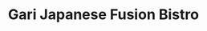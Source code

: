 ---
layout: place
title: "Gari Japanese Fusion Bistro"
permalink: /massachusetts/needham/gari-japanese-fusion-bistro.html
stateAbbr: MA
stateName: Massachusetts
cityName: Needham
seo:
  name: "Gari Japanese Fusion Bistro"
  type: Restaurant
  links: http://www.garifusion.com/
description: "Modern Japanese & Asian fusion fare & sushi, plus a full bar, in stylish strip-mall digs. Gari Japanese Fusion Bistro serves delicious sushi in Needham, Massachusetts. Try fresh Japanese dishes for a great dining experience. Available for takeout, delivery, lunch, and dinner."
place_id: ChIJPWDoq6eB44kRt8_GH0Cuofo
photos:
  - name: >-
      places/ChIJPWDoq6eB44kRt8_GH0Cuofo/photos/AeeoHcKZcioG9u-7uSjtS_dfhhJCVw3v0kpyfCMjmiAXP_W53g4lf-mCKV70Zm-ALz4Hvle0XPrR1EOUO57FAyt5BK2vdlkF9jPo0AOcSjimhjPdMULMD0QVttKBdIrdsPWSHeeUucquiBKfpG7QqYcjqtP8B6jb35Jd11-ZUwazmPvGgtfqhVPK2R7xkDy8fi3b4CRUdXYBWuZluTO_quTuKHezb2wckI8IO0iTvdEWcCA-Pb00eNQFX6Pp471-3wHT4eBRbSdW9_Iq__vW3STRNu0DuorRIbIyREvx5yrroSRJXdwzINUAqoCj1RuGgNZKugJlUb79CV6Hv0MmR815RWtjVbBldYoe9xtJnQz32po8H6hV56E92yZtCg1R9cJp3njx3ldnquT_u63Ccr_4w-eqs7mNJRbfJ2vl5NGX3JO1gA
    widthPx: 4032
    heightPx: 3024
    authorAttributions:
      - displayName: Paul Brown
        uri: https://maps.google.com/maps/contrib/111086569640470785793
        photoUri: >-
          https://lh3.googleusercontent.com/a-/ALV-UjV9jgStWhQH2Oh8X-k1JXb1QTVX8cKOc2OjDsyXfI5cK4JIglPjJA=s100-p-k-no-mo
    flagContentUri: >-
      https://www.google.com/local/imagery/report/?cb_client=maps_api_places.places_api&image_key=!1e10!2sCIHM0ogKEICAgIDWhKmiNA&hl=en-US
    googleMapsUri: >-
      https://www.google.com/maps/place//data=!3m4!1e2!3m2!1sCIHM0ogKEICAgIDWhKmiNA!2e10!4m2!3m1!1s0x89e381a7abe8603d:0xfaa1ae401fc6cfb7
  - name: >-
      places/ChIJPWDoq6eB44kRt8_GH0Cuofo/photos/AeeoHcLxTECLScE9WWyxdQzo8ThhzEcjHqg1GFq9D5RBmGpr_LyNvjUgWU5WgHPKFPI6c8B-LxYhwGZllf7jHxaZntSbZzGRDUHhHjjj3nysqb-3b9cP9IvqdkqQqkjB5JJtscmQmoT1OdT2DbHIQhzgzfFkVfPz1enl3OLpjUe8mjXrm9-pprnGUEbLKoBQHC5FAgRh5Xt9IW6IQ2Y1u7dDdkBLau2AodE4cR3_6LTCyQMpLHoRYpd3CZ2wlARgTAR6drQ2jeCo8fsnlK9Swu_wPErTOAwRQ349dyA60ESueL_UBQ
    widthPx: 686
    heightPx: 407
    authorAttributions:
      - displayName: Gari Japanese Fusion Bistro
        uri: https://maps.google.com/maps/contrib/118225827723154224182
        photoUri: >-
          https://lh3.googleusercontent.com/a-/ALV-UjWBe99aIS35ZkyOEmoDcifNRW_NUKRnYMBYdbaqf5lZL3TThFo=s100-p-k-no-mo
    flagContentUri: >-
      https://www.google.com/local/imagery/report/?cb_client=maps_api_places.places_api&image_key=!1e10!2sAF1QipODo6uAZP6mmYSNkti-kfKpoOfh_AEaaAYGzu4M&hl=en-US
    googleMapsUri: >-
      https://www.google.com/maps/place//data=!3m4!1e2!3m2!1sAF1QipODo6uAZP6mmYSNkti-kfKpoOfh_AEaaAYGzu4M!2e10!4m2!3m1!1s0x89e381a7abe8603d:0xfaa1ae401fc6cfb7
  - name: >-
      places/ChIJPWDoq6eB44kRt8_GH0Cuofo/photos/AeeoHcJHGdN1ErT8DWyTzQBCEFb_8z5F2jrGq1RfNfoaVG9rI00cl2rRKRL6_kC3hEND9_rZMdMv-J_mHkpiWrqzTIfmUE0hm9Leba1bH-8tIBnBj6wTSmc6okZLwegoZx6ofe7VIAAa6zMw_E095SbdTIFbyxpXPG2rgapJ5zOHPHr2_Slyq5QLDoQSajXkrOIygKsJcyHqiyqS0viaJ_80K0ksCip6mgcgRLsPoq8UthXwrsFD-8g5Ws_VEF1sk4r93FhrH1_geeYTZ-n4YNeT_tH84z-8IU_AyPXIiwW0c8pKlGcgE9Hg5Yog636jsdiyKzwWqQJihKDCuYVi1hg5fxIJh8jAfi5rvazOKd4CPzFjjWwOa4mh4hIX5WWWs4H1eDxS6T2uT3B2MQ_4znEnqFEn7fCs_OhEh5Vfku9xWJT47uw
    widthPx: 266
    heightPx: 354
    authorAttributions:
      - displayName: Shayna Joyce
        uri: https://maps.google.com/maps/contrib/100486873143681121255
        photoUri: >-
          https://lh3.googleusercontent.com/a-/ALV-UjVKbF90zKhvjv_ukgwTEzUd8QskwabBx4LM8y837R2MPJddlhrL=s100-p-k-no-mo
    flagContentUri: >-
      https://www.google.com/local/imagery/report/?cb_client=maps_api_places.places_api&image_key=!1e10!2sCIHM0ogKEICAgIDB7KrX6gE&hl=en-US
    googleMapsUri: >-
      https://www.google.com/maps/place//data=!3m4!1e2!3m2!1sCIHM0ogKEICAgIDB7KrX6gE!2e10!4m2!3m1!1s0x89e381a7abe8603d:0xfaa1ae401fc6cfb7
  - name: >-
      places/ChIJPWDoq6eB44kRt8_GH0Cuofo/photos/AeeoHcLy3v3DfX6BHRL3keF9QAvA2za-zsRiCAwHbMiYLK4QHsgsoSmGXxpPOkeqcJbzjfhjs0wY9CssFD2zkH3uf7vZF_DuGtg-9Dw_xCzlLsCvya9YkaM6iMiS8FaSK_yTEhPXrt2-AN0E1ddCke9vlukEft3OguzmHovjsdm_flWnLbmGuaBU-bVSzTtJBtHcHI4c6U2jvWZNWa0KB4Qv_YRYseimzkY7yhIyG2OTDpa28H9vEQRN0lk8waRGJ15i57jJ_ySJ72eR98DmoH96ioBztpcDTHc0mGD1H-4hDlbjzPKt3Jo2iwe7KHwp0lxInJA8DLX9vxDIDnEG9H500Hl7oB94Plgs3ZLR0ZXdw2xSsLHoC61QkP7DXtQCx1H0VVPj3PsUa_gWpy17Y1eoCKwUNjZlL6POyZ17hDP1sKKx5cqL
    widthPx: 3024
    heightPx: 4032
    authorAttributions:
      - displayName: Darya Denisova
        uri: https://maps.google.com/maps/contrib/100476365848638796907
        photoUri: >-
          https://lh3.googleusercontent.com/a-/ALV-UjVHJbTQ-mYFQhMPkH7U-LhwIEuxy3RHUp_jNcxrcCCy86-ridfS=s100-p-k-no-mo
    flagContentUri: >-
      https://www.google.com/local/imagery/report/?cb_client=maps_api_places.places_api&image_key=!1e10!2sCIHM0ogKEICAgICE6KeD8wE&hl=en-US
    googleMapsUri: >-
      https://www.google.com/maps/place//data=!3m4!1e2!3m2!1sCIHM0ogKEICAgICE6KeD8wE!2e10!4m2!3m1!1s0x89e381a7abe8603d:0xfaa1ae401fc6cfb7
  - name: >-
      places/ChIJPWDoq6eB44kRt8_GH0Cuofo/photos/AeeoHcKf95e1IFxuvLx4jaKN-0dFpBP7mCW3D0VA816P17MS_Gm2X8gdy-CUfIdCBHvjXpiHMXIM1E2IzMIwFAeyzM9x4kObd3j7PBjSFJe7SWbBwA5aM0PpiM4aGFeY_6Zor9gBpQq0_UmRgqLABpUfC7QkASOL4oSaKIDR7gKSLBNfFgYB7BHM9kFx4zIS70J1TiNVufCpGj_4s54ti73WvXv4Q6psPEn1rK6D1sy6k3dC8ISDZaYVy9PuWwRAafOBK6A7sKY8cum-zUMmobZmsiAPO-ZEaGG1lUe2gdLKG-vYhvHAyJAT6XcP3r-3jnFh44e6MeVi5QhyJRHA0_dZcO4YgBjGiEHYbWJJsa1Ozj8Xd69OZG_UXg_frMnOt0v-wCy8BoUt_7hNgcJ3uwr77--3189PuLSLXJr98B9A_MxR4Q
    widthPx: 4800
    heightPx: 2700
    authorAttributions:
      - displayName: Aaron Wendell
        uri: https://maps.google.com/maps/contrib/109164891890783737460
        photoUri: >-
          https://lh3.googleusercontent.com/a-/ALV-UjV5zzxQuZc231DJF02Hpjf1fYHFncAGpkLiG6fyjTc67ymX0sl3aA=s100-p-k-no-mo
    flagContentUri: >-
      https://www.google.com/local/imagery/report/?cb_client=maps_api_places.places_api&image_key=!1e10!2sCIHM0ogKEICAgID41-3RSQ&hl=en-US
    googleMapsUri: >-
      https://www.google.com/maps/place//data=!3m4!1e2!3m2!1sCIHM0ogKEICAgID41-3RSQ!2e10!4m2!3m1!1s0x89e381a7abe8603d:0xfaa1ae401fc6cfb7
  - name: >-
      places/ChIJPWDoq6eB44kRt8_GH0Cuofo/photos/AeeoHcJxvV89dyK-9IUP8qQIN11OSJ28v6ZJsA2wokWd_2nz3QoM0QkGGHn7yHtgIDfr8ZJIqBgHRI3o3VOvHryivDkVB2FhTP7ysDVmJ2YMqbdIegxSs6w55EfRbCPNL4g1hhV3x9uAUK2lss7Qp6bZByaCuQXhtnzqCWUqF9RQAzcULjDdx1LmCVwPcWT5TvIreAgMaixzvKE8-dB2hfnWOp8VmE703kWTY2XS5B6JZLlPj62yc7ePyGiyig6u2EbxYD00i6xuUgXzpFiCyyHy49TGxvKTREjzjMglRbIvvAO2UiVX8Q5DAz-Pz42coEGq9pNlhc4sjwSOdjxVVri5uVs1SiMRuN8OV6xl1PR5zWlCdM4b_ahvv8LqOtim-dRH678FtX-frmEHgZTzvZ5dMZwUnk2G3mz2snL_mUlI87NqSfp1
    widthPx: 3024
    heightPx: 4032
    authorAttributions:
      - displayName: Darya Denisova
        uri: https://maps.google.com/maps/contrib/100476365848638796907
        photoUri: >-
          https://lh3.googleusercontent.com/a-/ALV-UjVHJbTQ-mYFQhMPkH7U-LhwIEuxy3RHUp_jNcxrcCCy86-ridfS=s100-p-k-no-mo
    flagContentUri: >-
      https://www.google.com/local/imagery/report/?cb_client=maps_api_places.places_api&image_key=!1e10!2sCIHM0ogKEICAgICE6Oe_ygE&hl=en-US
    googleMapsUri: >-
      https://www.google.com/maps/place//data=!3m4!1e2!3m2!1sCIHM0ogKEICAgICE6Oe_ygE!2e10!4m2!3m1!1s0x89e381a7abe8603d:0xfaa1ae401fc6cfb7
  - name: >-
      places/ChIJPWDoq6eB44kRt8_GH0Cuofo/photos/AeeoHcKfD-48mYoVGpr87qBRbugX6f2TKGrtEEAHIpINOE2So8-ePUPtvvy9hdw7_6v2qG59Ay5iIfFQRffa6wmvsmefsGNqRAujGVvsF_WnsWl_WHlYNkTw_rBJSR48D0GtuB5gvBiWMs-ujfVQPejs_sa2hBpIhm0pyexWAHuP4GMMM6LFc0uKUiQRO8XjrZhuuJFcQe3Hs7SkqFgkwbzLqD_CFCfw-Ap_MrLtpT2v_8fFECbsIzzanJnxtBm2vY-nU5T82T5HPJQFs-AaT652ziclhS9GmlIljTPsgVLwb6A0ZA
    widthPx: 640
    heightPx: 480
    authorAttributions:
      - displayName: Gari Japanese Fusion Bistro
        uri: https://maps.google.com/maps/contrib/118225827723154224182
        photoUri: >-
          https://lh3.googleusercontent.com/a-/ALV-UjWBe99aIS35ZkyOEmoDcifNRW_NUKRnYMBYdbaqf5lZL3TThFo=s100-p-k-no-mo
    flagContentUri: >-
      https://www.google.com/local/imagery/report/?cb_client=maps_api_places.places_api&image_key=!1e10!2sAF1QipOkVq92ZqMMPcn0hpyH74V1KDTuhRvmfhv6xfd_&hl=en-US
    googleMapsUri: >-
      https://www.google.com/maps/place//data=!3m4!1e2!3m2!1sAF1QipOkVq92ZqMMPcn0hpyH74V1KDTuhRvmfhv6xfd_!2e10!4m2!3m1!1s0x89e381a7abe8603d:0xfaa1ae401fc6cfb7
  - name: >-
      places/ChIJPWDoq6eB44kRt8_GH0Cuofo/photos/AeeoHcLPcOMK95XOmLJZatvaFq5VbKRwou4DXdIcqCiWA5rgHxA8u4eAPBVi4C4F0UfNjJFwFSNQzlcitxQxiEpRvZrq-mUxOYZZTcSYJ5sa4Dh8bjpwLqRE_G-nh0wd_ufyrFxkclSDTGlbO_2eWHUYyUHS-tc-oVpV_qXjeVfLiYTPfcA2icCbg1nCjcSGdRNa1MpwiezfmayPg9aTRhnBMhusNydsdijjKo2VH8u7Uh92mayUQV20bgw61286w2d846u6dDwfKfALhVca9VptOUXtG6tna7IwRX-1kHt7WQ3-Bw
    widthPx: 589
    heightPx: 442
    authorAttributions:
      - displayName: Gari Japanese Fusion Bistro
        uri: https://maps.google.com/maps/contrib/118225827723154224182
        photoUri: >-
          https://lh3.googleusercontent.com/a-/ALV-UjWBe99aIS35ZkyOEmoDcifNRW_NUKRnYMBYdbaqf5lZL3TThFo=s100-p-k-no-mo
    flagContentUri: >-
      https://www.google.com/local/imagery/report/?cb_client=maps_api_places.places_api&image_key=!1e10!2sAF1QipPlYGDXP-GTTf4nCm0uQ5tea_UKkXYKU7uZrstO&hl=en-US
    googleMapsUri: >-
      https://www.google.com/maps/place//data=!3m4!1e2!3m2!1sAF1QipPlYGDXP-GTTf4nCm0uQ5tea_UKkXYKU7uZrstO!2e10!4m2!3m1!1s0x89e381a7abe8603d:0xfaa1ae401fc6cfb7
  - name: >-
      places/ChIJPWDoq6eB44kRt8_GH0Cuofo/photos/AeeoHcKxkP_xJSoUvpkWWdR2r8i1rJF7-7S-ITZ451nlTqq4r5ZkS9uSuG2rUH30BrJYgEfRtAMk7Arw5LW7XVI2b2dyU9cV_lbKk1PMEY29EtD-ySgOBBDjZVe9BxaO7JhUujerX3u3zKQ-0lfqNVdx0j71TruIf5XAp1OKdnQwiviuMgtl9LHDDV9D86uvDfi3lH6t6N3T6z1Qtfw4TaoQLUrUnrFu74ULpGpH05JVRqdkWr0v8E-HtoI8Bk3_o9nu4KDz0Ld8ehTOtsGrxB7ny6Upts0eJj_W1GpD_8lhDm16il9vyVEAqDgTJs6GG-gTW4wffJegWIKtO37xbo4CEM0T5ZR_dI0N5j7jngsi-em2VU4FTzxBIB6rSvoRWluTJlJJ9_YiXoYPLCFyIO2YWCNeebrgbDGOAKp6LQFWzITsdg
    widthPx: 4000
    heightPx: 3000
    authorAttributions:
      - displayName: Kadmiel Fenton II
        uri: https://maps.google.com/maps/contrib/103921727573527137063
        photoUri: >-
          https://lh3.googleusercontent.com/a-/ALV-UjVFdOnYAtAQd_2C7Md8LAqSGzuKr9c8rt5NUpT5G9sFHQ7vaOJT-g=s100-p-k-no-mo
    flagContentUri: >-
      https://www.google.com/local/imagery/report/?cb_client=maps_api_places.places_api&image_key=!1e10!2sCIHM0ogKEICAgID-y_O4Wg&hl=en-US
    googleMapsUri: >-
      https://www.google.com/maps/place//data=!3m4!1e2!3m2!1sCIHM0ogKEICAgID-y_O4Wg!2e10!4m2!3m1!1s0x89e381a7abe8603d:0xfaa1ae401fc6cfb7
  - name: >-
      places/ChIJPWDoq6eB44kRt8_GH0Cuofo/photos/AeeoHcIig6lSSb0cmcTRrrAxt2ny_Cq-42B8swwLZED2iF3SX4CmNXCv6U0l-2nDAmG0gkD9FBGa3H7hIE9JdYxXOhclRjFINE0MrsgHigdPuLKg5vcKYzM4qlhbnPGKox-JxDkynnfL4heJ6e-XkvUh5DITrTHWkeZ7gJcA2nBdaxt6uUidIUnOaiZOdDbcDe5Ghvdu7kA3GJymjwV5t04hiqfMM62uH-p_Yitz1iZRFUCmVLfLKs9hsxPyzJ1RdMtsb1g8V2O35QKK_6LZLtqF5dyZyAe6XXrM4cS6APs-AcQvKbi9kybYRlvEZq_NTv4sMaLE4cJN1LmhDtyXFEKC0VmDO_sMt0bsGNn4oq46_VZkW7bORqmrjTOSr2VA_vJgJhebXsqRnuWIH-BHvRBACC9PszqfIUC4A31p64gm3gO8HIes
    widthPx: 3120
    heightPx: 4160
    authorAttributions:
      - displayName: Valerie Joseph
        uri: https://maps.google.com/maps/contrib/107484733407821835931
        photoUri: >-
          https://lh3.googleusercontent.com/a/ACg8ocLG8kuBeBucAGMcKicrd75LjZa0wWAWn21xfakts1CFwAQ9sXU=s100-p-k-no-mo
    flagContentUri: >-
      https://www.google.com/local/imagery/report/?cb_client=maps_api_places.places_api&image_key=!1e10!2sCIHM0ogKEICAgIDEup7k_gE&hl=en-US
    googleMapsUri: >-
      https://www.google.com/maps/place//data=!3m4!1e2!3m2!1sCIHM0ogKEICAgIDEup7k_gE!2e10!4m2!3m1!1s0x89e381a7abe8603d:0xfaa1ae401fc6cfb7
address: 1019 Great Plain Ave, Needham, MA 02492, USA
street: 1019 Great Plain Ave
city: Needham
state: MA
zip: '02492'
country: USA
neighborhood: null
latitude: '42.280403'
longitude: '-71.237232'
accessibility_options:
  wheelchairAccessibleParking: true
  wheelchairAccessibleEntrance: true
  wheelchairAccessibleRestroom: true
  wheelchairAccessibleSeating: true
business_status: OPERATIONAL
name: Gari Japanese Fusion Bistro
google_maps_links:
  directionsUri: >-
    https://www.google.com/maps/dir//''/data=!4m7!4m6!1m1!4e2!1m2!1m1!1s0x89e381a7abe8603d:0xfaa1ae401fc6cfb7!3e0
  placeUri: https://maps.google.com/?cid=18059907571166662583
  writeAReviewUri: >-
    https://www.google.com/maps/place//data=!4m3!3m2!1s0x89e381a7abe8603d:0xfaa1ae401fc6cfb7!12e1
  reviewsUri: >-
    https://www.google.com/maps/place//data=!4m4!3m3!1s0x89e381a7abe8603d:0xfaa1ae401fc6cfb7!9m1!1b1
  photosUri: >-
    https://www.google.com/maps/place//data=!4m3!3m2!1s0x89e381a7abe8603d:0xfaa1ae401fc6cfb7!10e5
primary_type: Japanese Restaurant
opening_hours:
  regular: null
  current: null
secondary_opening_hours:
  regular:
    weekdayDescriptions: null
    type: null
  current:
    weekdayDescriptions: null
    type: null
phone: (781) 455-8882
price_level: PRICE_LEVEL_EXPENSIVE
price_range: null
rating: '4.2'
rating_count: 0
website: http://www.garifusion.com/
reviews:
  - name: >-
      places/ChIJPWDoq6eB44kRt8_GH0Cuofo/reviews/ChdDSUhNMG9nS0VJQ0FnSUQteTdPWGlRRRAB
    relativePublishTimeDescription: 2 years ago
    rating: 5
    text:
      text: >-
        I'm on the road for my job and I was in the area. Sushi is usually a
        go-to of mine so this one popped up and as a photographer, the pictures
        looked enticing. I did order pretty early and before I could get to pick
        up my order the owner called to remind me that the order was ready. When
        I got there he reminded me again that I was late to pick up my order.
        But the food hit all the right spots and that is the most important
        seeing that it was take out LOL
      languageCode: en
    originalText:
      text: >-
        I'm on the road for my job and I was in the area. Sushi is usually a
        go-to of mine so this one popped up and as a photographer, the pictures
        looked enticing. I did order pretty early and before I could get to pick
        up my order the owner called to remind me that the order was ready. When
        I got there he reminded me again that I was late to pick up my order.
        But the food hit all the right spots and that is the most important
        seeing that it was take out LOL
      languageCode: en
    authorAttribution:
      displayName: Kadmiel Fenton II
      uri: https://www.google.com/maps/contrib/103921727573527137063/reviews
      photoUri: >-
        https://lh3.googleusercontent.com/a-/ALV-UjVFdOnYAtAQd_2C7Md8LAqSGzuKr9c8rt5NUpT5G9sFHQ7vaOJT-g=s128-c0x00000000-cc-rp-mo-ba5
    publishTime: '2022-12-09T17:17:16.624187Z'
    flagContentUri: >-
      https://www.google.com/local/review/rap/report?postId=ChdDSUhNMG9nS0VJQ0FnSUQteTdPWGlRRRAB&d=17924085&t=1
    googleMapsUri: >-
      https://www.google.com/maps/reviews/data=!4m6!14m5!1m4!2m3!1sChdDSUhNMG9nS0VJQ0FnSUQteTdPWGlRRRAB!2m1!1s0x89e381a7abe8603d:0xfaa1ae401fc6cfb7
  - name: >-
      places/ChIJPWDoq6eB44kRt8_GH0Cuofo/reviews/ChdDSUhNMG9nS0VJQ0FnTURnbG9Lc3p3RRAB
    relativePublishTimeDescription: a month ago
    rating: 3
    text:
      text: >-
        Gari is a convenient sushi option for locals. However the prices are
        more a reflection of convenience than quality. You have to really be in
        the mood for sushi.
      languageCode: en
    originalText:
      text: >-
        Gari is a convenient sushi option for locals. However the prices are
        more a reflection of convenience than quality. You have to really be in
        the mood for sushi.
      languageCode: en
    authorAttribution:
      displayName: Anthony Pannozzo
      uri: https://www.google.com/maps/contrib/109278927606034914666/reviews
      photoUri: >-
        https://lh3.googleusercontent.com/a-/ALV-UjXfU6RGz1vEcxU5Mb_dEgJ-GbfI0CZOdD8sco4jPoZR7NI16v9l=s128-c0x00000000-cc-rp-mo
    publishTime: '2025-02-24T13:29:11.764334Z'
    flagContentUri: >-
      https://www.google.com/local/review/rap/report?postId=ChdDSUhNMG9nS0VJQ0FnTURnbG9Lc3p3RRAB&d=17924085&t=1
    googleMapsUri: >-
      https://www.google.com/maps/reviews/data=!4m6!14m5!1m4!2m3!1sChdDSUhNMG9nS0VJQ0FnTURnbG9Lc3p3RRAB!2m1!1s0x89e381a7abe8603d:0xfaa1ae401fc6cfb7
  - name: >-
      places/ChIJPWDoq6eB44kRt8_GH0Cuofo/reviews/ChdDSUhNMG9nS0VJQ0FnSUNIOXVTd2pnRRAB
    relativePublishTimeDescription: 7 months ago
    rating: 3
    text:
      text: >-
        Strictly mediocre. When you are accustomed or know what good sushi
        should be like, you will be disappointed. Caterpillar roll had very
        little unagi and a strange fruity sauce on top and the slices of avocado
        were paper thin. Spicy scallop roll was fine, just not great. Spicy tuna
        roll tasted like a supermarket roll. And the salmon nigiri looked and
        tasted like yesterday’s fish.


        Friendly staff. Interior decor could be any restaurant - little
        ambiance.


        $80 - oh well.
      languageCode: en
    originalText:
      text: >-
        Strictly mediocre. When you are accustomed or know what good sushi
        should be like, you will be disappointed. Caterpillar roll had very
        little unagi and a strange fruity sauce on top and the slices of avocado
        were paper thin. Spicy scallop roll was fine, just not great. Spicy tuna
        roll tasted like a supermarket roll. And the salmon nigiri looked and
        tasted like yesterday’s fish.


        Friendly staff. Interior decor could be any restaurant - little
        ambiance.


        $80 - oh well.
      languageCode: en
    authorAttribution:
      displayName: Rob Glickman
      uri: https://www.google.com/maps/contrib/111166910005852403555/reviews
      photoUri: >-
        https://lh3.googleusercontent.com/a-/ALV-UjVpa7uJhUmmCnHf3rQCijSnYrhee7O6kTyhyMDnZdZCWwHqLUBtXw=s128-c0x00000000-cc-rp-mo-ba4
    publishTime: '2024-09-04T21:12:38.628296Z'
    flagContentUri: >-
      https://www.google.com/local/review/rap/report?postId=ChdDSUhNMG9nS0VJQ0FnSUNIOXVTd2pnRRAB&d=17924085&t=1
    googleMapsUri: >-
      https://www.google.com/maps/reviews/data=!4m6!14m5!1m4!2m3!1sChdDSUhNMG9nS0VJQ0FnSUNIOXVTd2pnRRAB!2m1!1s0x89e381a7abe8603d:0xfaa1ae401fc6cfb7
  - name: >-
      places/ChIJPWDoq6eB44kRt8_GH0Cuofo/reviews/ChZDSUhNMG9nS0VJQ0FnSURCN0tyWEtnEAE
    relativePublishTimeDescription: 2 years ago
    rating: 5
    text:
      text: >-
        I love how big their menu is.  It can be hard to find restaurants with
        more than one kind of veggie sushi and they had lots of options. I got
        the avocado/ cucumber maki and triple A maki. Both were delicious. I
        also got spicy mayo.. it didn't really taste like mayo to me. The sauce
        was really dark orange but I was fine with it. More sushi for less money
        than nori sushi. This was a good find on grubhub!
      languageCode: en
    originalText:
      text: >-
        I love how big their menu is.  It can be hard to find restaurants with
        more than one kind of veggie sushi and they had lots of options. I got
        the avocado/ cucumber maki and triple A maki. Both were delicious. I
        also got spicy mayo.. it didn't really taste like mayo to me. The sauce
        was really dark orange but I was fine with it. More sushi for less money
        than nori sushi. This was a good find on grubhub!
      languageCode: en
    authorAttribution:
      displayName: Shayna Joyce
      uri: https://www.google.com/maps/contrib/100486873143681121255/reviews
      photoUri: >-
        https://lh3.googleusercontent.com/a-/ALV-UjVKbF90zKhvjv_ukgwTEzUd8QskwabBx4LM8y837R2MPJddlhrL=s128-c0x00000000-cc-rp-mo-ba5
    publishTime: '2023-01-13T17:37:43.553088Z'
    flagContentUri: >-
      https://www.google.com/local/review/rap/report?postId=ChZDSUhNMG9nS0VJQ0FnSURCN0tyWEtnEAE&d=17924085&t=1
    googleMapsUri: >-
      https://www.google.com/maps/reviews/data=!4m6!14m5!1m4!2m3!1sChZDSUhNMG9nS0VJQ0FnSURCN0tyWEtnEAE!2m1!1s0x89e381a7abe8603d:0xfaa1ae401fc6cfb7
  - name: >-
      places/ChIJPWDoq6eB44kRt8_GH0Cuofo/reviews/ChdDSUhNMG9nS0VJQ0FnSURueXJDVGx3RRAB
    relativePublishTimeDescription: 6 months ago
    rating: 3
    text:
      text: >-
        Genki Ya is our go-to in Legacy Place but we wanted to try something
        different. We will go back to Genki. The flavors were bland. Stir-fry
        chicken ramen was good.
      languageCode: en
    originalText:
      text: >-
        Genki Ya is our go-to in Legacy Place but we wanted to try something
        different. We will go back to Genki. The flavors were bland. Stir-fry
        chicken ramen was good.
      languageCode: en
    authorAttribution:
      displayName: Margee Louisias
      uri: https://www.google.com/maps/contrib/116912995417410431361/reviews
      photoUri: >-
        https://lh3.googleusercontent.com/a-/ALV-UjV0YeBqybL7kMmTRrkzkRN63QhOcOQCcq-wivV2Z9FUX8kbbC52=s128-c0x00000000-cc-rp-mo
    publishTime: '2024-10-04T23:44:17.742743Z'
    flagContentUri: >-
      https://www.google.com/local/review/rap/report?postId=ChdDSUhNMG9nS0VJQ0FnSURueXJDVGx3RRAB&d=17924085&t=1
    googleMapsUri: >-
      https://www.google.com/maps/reviews/data=!4m6!14m5!1m4!2m3!1sChdDSUhNMG9nS0VJQ0FnSURueXJDVGx3RRAB!2m1!1s0x89e381a7abe8603d:0xfaa1ae401fc6cfb7
parking_options:
  freeParkingLot: true
  freeStreetParking: true
payment_options:
  acceptsCreditCards: true
  acceptsDebitCards: true
  acceptsCashOnly: false
  acceptsNfc: true
allow_dogs: null
curbside_pickup: null
delivery: true
dine_in: true
good_for_children: true
good_for_groups: true
good_for_sports: false
live_music: false
menu_for_children: false
outdoor_seating: false
reservable: true
restroom: true
serves_beer: true
serves_breakfast: false
serves_brunch: null
serves_cocktails: true
serves_coffee: false
serves_dinner: true
serves_dessert: true
serves_lunch: true
serves_vegetarian_food: true
serves_wine: true
takeout: true
update_category: essentials
summary: >-
  Modern Japanese & Asian fusion fare & sushi, plus a full bar, in stylish
  strip-mall digs.

---